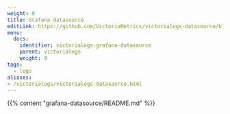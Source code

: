 ```yaml
---
weight: 9
title: Grafana datasource
editLink: https://github.com/VictoriaMetrics/victorialogs-datasource/blob/main/README.md
menu:
  docs:
    identifier: victorialogs-grafana-datasource
    parent: victorialogs
    weight: 9
tags:
  - logs
aliases:
- /victorialogs/victorialogs-datasource.html
---
```

{{% content "grafana-datasource/README.md" %}}
